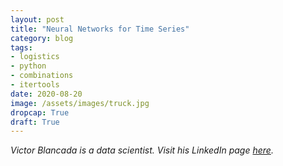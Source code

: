 ```yaml
---
layout: post
title: "Neural Networks for Time Series"
category: blog
tags: 
- logistics
- python
- combinations
- itertools
date: 2020-08-20
image: /assets/images/truck.jpg
dropcap: True
draft: True
---
```




*Victor Blancada is a data scientist. Visit his LinkedIn page [here](https://www.linkedin.com/in/geloblancada/).* 